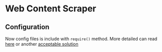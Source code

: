 # Web Content Scraper

## Configuration
Now config files is include with `require()` method.
More detailed can read [here](https://stackoverflow.com/a/26446604/1335142) or another [acceptable solution](https://goenning.net/2016/05/13/how-i-manage-application-configuration-with-nodejs/)
